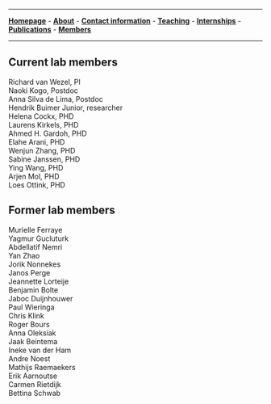 

--------------------------------------
[**Homepage**](https://van-wezel.github.io/personalsite/) - [**About**](https://van-wezel.github.io/personalsite/about.html) - [**Contact information**](https://van-wezel.github.io/personalsite/contact.html) - [**Teaching**](https://van-wezel.github.io/personalsite/teaching.html) - [**Internships**](https://van-wezel.github.io/personalsite/internships.html) - [**Publications**](https://van-wezel.github.io/personalsite/publications.html) - [**Members**](https://van-wezel.github.io/personalsite/members.html) 

-------------------------------------------


## Current lab members

Richard van Wezel, PI  
Naoki Kogo, Postdoc  
Anna Silva de Lima, Postdoc  
Hendrik Buimer Junior, researcher  
Helena Cockx, PHD  
Laurens Kirkels, PHD  
Ahmed H. Gardoh, PHD  
Elahe Arani, PHD  
Wenjun Zhang, PHD  
Sabine Janssen, PHD  
Ying Wang, PHD  
Arjen Mol, PHD  
Loes Ottink, PHD  


## Former lab members

Murielle Ferraye  
Yagmur Gucluturk  
Abdellatif Nemri  
Yan Zhao  
Jorik Nonnekes  
Janos Perge  
Jeannette Lorteije  
Benjamin Bolte  
Jaboc Duijnhouwer  
Paul Wieringa  
Chris Klink  
Roger Bours  
Anna Oleksiak  
Jaak Beintema  
Ineke van der Ham  
Andre Noest  
Mathijs Raemaekers  
Erik Aarnoutse  
Carmen Rietdijk  
Bettina Schwab  

